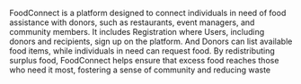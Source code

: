 FoodConnect is a platform designed to connect individuals in need of food assistance with donors, such as restaurants, event managers, and community members.
It includes Registration where Users, including donors and recipients, sign up on the platform.
And Donors can list available food items, while individuals in need can request food.
By redistributing surplus food, FoodConnect helps ensure that excess food reaches those who need it most, fostering a sense of community and reducing waste
